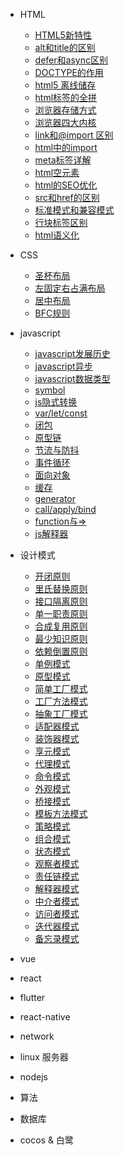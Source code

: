 <!-- docs/_sidebar.md -->

- HTML  
 
    - [HTML5新特性](html/html5-new.md)  
    - [alt和title的区别](html/alt-title.md)  
    - [defer和async区别](html/defer-async.md)   
    - [DOCTYPE的作用](html/doctype.md)  
    - [html5 离线储存](html/html-cache-manifest.md)  
    - [html标签的全拼](html/html-spell.md)  
    - [浏览器存储方式](html/html-storage.md)  
    - [浏览器四大内核](html/kernel.md)
    - [link和@import 区别](html/link-import.md)
    - [html中的import](html/html-import.md)
    - [meta标签详解](html/meta.md)
    - [html空元素](html/null-tag.md)
    - [html的SEO优化](html/seo-in-html.md)
    - [src和href的区别](html/src-href.md)
    - [标准模式和兼容模式](html/standard-compatibility.md)
    - [行块标签区别](html/tag-diff.md)
    - [html语义化](html/tag-Semantic.md)

- CSS
    - [圣杯布局](css/layout1.md)
    - [左固定右占满布局](css/layout2.md)
    - [居中布局](css/layout3.md)
    - [BFC规则](css/bfc.md)

- javascript

    - [javascript发展历史](js/histroy.md)
    - [javascript异步](js/async.md)
    - [javascript数据类型](js/datatype.md)
    - [symbol](js/symbol.md)
    - [js隐式转换](js/ImplicitConversion.md)
    - [var/let/const](js/varletconst.md)
    - [闭包](js/Closure.md)
    - [原型链](js/Prototype.md)
    - [节流与防抖](js/throttle.md)
    - [事件循环](js/eventLoop.md)
    - [面向对象](js/Object.md)
    - [缓存](js/cache.md)
    - [generator](js/generator.md)
    - [call/apply/bind](js/call_apply_bind.md)
    - [function与=>](js/function_arrow.md)
    - [js解释器](js/jsExplanation.md)
    

- 设计模式
    - [开闭原则](design/开闭原则.md)
    - [里氏替换原则](design/里氏替换原则.md)
    - [接口隔离原则](design/接口隔离原则.md)
    - [单一职责原则](design/单一职责原则.md)
    - [合成复用原则](design/合成复用原则.md)
    - [最少知识原则](design/最少知识原则.md)
    - [依赖倒置原则](design/依赖倒置原则.md)
    - [单例模式](design/单例模式.md)
    - [原型模式](design/原型模式.md)
    - [简单工厂模式](design/简单工厂模式.md)
    - [工厂方法模式](design/工厂方法模式.md)
    - [抽象工厂模式](design/抽象工厂模式.md)
    - [适配器模式](design/适配器模式.md)
    - [装饰器模式](design/装饰器模式.md)
    - [享元模式](design/享元模式.md)
    - [代理模式](design/代理模式.md)
    - [命令模式](design/命令模式.md)
    - [外观模式](design/外观模式.md)
    - [桥接模式](design/桥接模式.md)
    - [模板方法模式](design/模板方法模式.md)
    - [策略模式](design/策略模式.md)
    - [组合模式](design/组合模式.md)
    - [状态模式](design/状态模式.md)
    - [观察者模式](design/观察者模式.md)
    - [责任链模式](design/责任链模式.md)
    - [解释器模式](design/解释器模式.md)
    - [中介者模式](design/中介者模式.md)
    - [访问者模式](design/访问者模式.md)
    - [迭代器模式](design/迭代器模式.md)
    - [备忘录模式](design/备忘录模式.md)
- vue

- react

- flutter

- react-native

- network

- linux 服务器

- nodejs

- 算法

- 数据库

- cocos & 白鹭
